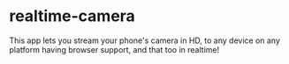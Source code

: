 # realtime-camera
This app lets you stream your phone's camera in HD, to any device on any platform having browser support, and that too in realtime! 
